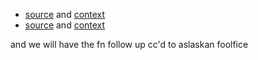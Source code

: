- [source](https://docs.google.com/document/d/13s1I3cZFVvtyPc5Fq5Osol61zM18291-j6KRxG3e0UI/edit) and [context](https://github.com/WhyDRS/SEC-Comments/pull/25#discussion_r1947830692)
- [source](https://docs.google.com/document/d/1OCop8lN1K3XQKuP97gIrX5MjYRVnWZm5YZhgoaYwxi8/edit) and [context](https://github.com/JFWooten4/agenda/issues/15#issuecomment-3165693075)

and we will have the fn follow up cc'd to aslaskan foolfice
